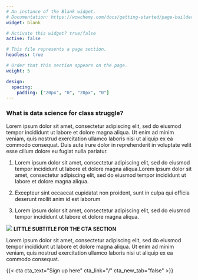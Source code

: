 ```yaml
---
# An instance of the Blank widget.
# Documentation: https://wowchemy.com/docs/getting-started/page-builder/
widget: blank

# Activate this widget? true/false
active: false

# This file represents a page section.
headless: true

# Order that this section appears on the page.
weight: 5

design:
  spacing:
    padding: ["20px", "0", "20px", "0"]
---
```


### What is data science for class struggle?

Lorem ipsum dolor sit amet, consectetur adipiscing elit, sed do eiusmod tempor incididunt ut labore et dolore magna aliqua. Ut enim ad minim veniam, quis nostrud exercitation ullamco laboris nisi ut aliquip ex ea commodo consequat. Duis aute irure dolor in reprehenderit in voluptate velit esse cillum dolore eu fugiat nulla pariatur.    

1. Lorem ipsum dolor sit amet, consectetur adipiscing elit, sed do eiusmod tempor incididunt ut labore et dolore magna aliqua.Lorem ipsum dolor sit amet, consectetur adipiscing elit, sed do eiusmod tempor incididunt ut labore et dolore magna aliqua.  

2. Excepteur sint occaecat cupidatat non proident, sunt in culpa qui officia deserunt mollit anim id est laborum  

3. Lorem ipsum dolor sit amet, consectetur adipiscing elit, sed do eiusmod tempor incididunt ut labore et dolore magna aliqua.

![](/media/hero_line.png#floatleft) **LITTLE SUBTITLE FOR THE CTA SECTION**  

Lorem ipsum dolor sit amet, consectetur adipiscing elit, sed do eiusmod tempor incididunt ut labore et dolore magna aliqua. Ut enim ad minim veniam, quis nostrud exercitation ullamco laboris nisi ut aliquip ex ea commodo consequat.   

{{< cta cta_text="Sign up here" cta_link="/" cta_new_tab="false" >}}
  

